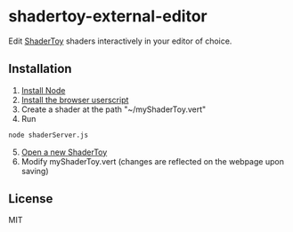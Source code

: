 shadertoy-external-editor
=========

Edit [ShaderToy](https://www.shadertoy.com) shaders interactively in your editor of choice.

Installation
--------------
1. [Install Node](http://nodejs.org/download/)
2. [Install the browser userscript](https://github.com/reinitialized/shadertoy-external-editor/raw/master/pollShaderServer.user.js)
3. Create a shader at the path "~/myShaderToy.vert"
4. Run
  ```sh
  node shaderServer.js
  ```
5. [Open a new ShaderToy](https://www.shadertoy.com/new)
6. Modify myShaderToy.vert (changes are reflected on the webpage upon saving)

License
----

MIT
